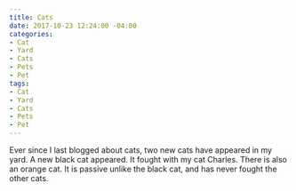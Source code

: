 ```yaml
---
title: Cats
date: 2017-10-23 12:24:00 -04:00
categories:
- Cat
- Yard
- Cats
- Pets
- Pet
tags:
- Cat
- Yard
- Cats
- Pets
- Pet
---
```


Ever since I last blogged about cats, two new cats have appeared in my yard. A new black cat appeared. It fought with my cat Charles. There is also an orange cat. It is passive unlike the black cat, and has never fought the other cats.